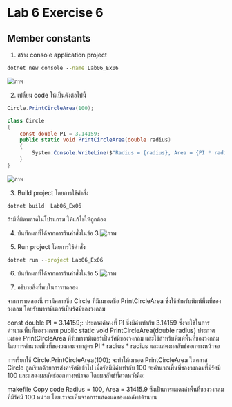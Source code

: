 # Lab 6 Exercise 6

## Member constants

1. สร้าง console application project

```cmd
dotnet new console --name Lab06_Ex06
```
![ภาพ](https://github.com/AnchisaPhetnoi/03376836-OOP-2566-Lab-06/assets/144197034/697b74a8-1619-48e2-b7e4-ea5d30d55517)

2. เปลี่ยน code ให้เป็นดังต่อไปนี้

```cs
Circle.PrintCircleArea(100);

class Circle
{
    const double PI = 3.14159;
    public static void PrintCircleArea(double radius)
    {
        System.Console.WriteLine($"Radius = {radius}, Area = {PI * radius * radius}");
    }
}
```
![ภาพ](https://github.com/AnchisaPhetnoi/03376836-OOP-2566-Lab-06/assets/144197034/d6267612-7d15-4f2b-94ef-b55f0811c9ed)

3. Build project โดยการใช้คำสั่ง

```cmd
dotnet build  Lab06_Ex06
```

ถ้ามีที่ผิดพลาดในโปรแกรม ให้แก้ไขให้ถูกต้อง

4. บันทึกผลที่ได้จากการรันคำสั่งในข้อ 3 
![ภาพ](https://github.com/AnchisaPhetnoi/03376836-OOP-2566-Lab-06/assets/144197034/a92b9be5-8083-4080-b8f3-8049a4d1fa02)

5. Run project โดยการใช้คำสั่ง

```cmd
dotnet run --project Lab06_Ex06
```

6. บันทึกผลที่ได้จากการรันคำสั่งในข้อ 5
![ภาพ](https://github.com/AnchisaPhetnoi/03376836-OOP-2566-Lab-06/assets/144197034/edba0130-2885-4ec9-be79-138f011de1b0)

7. อธิบายสิ่งที่พบในการทดลอง

จากการทดลองนี้ เรามีคลาสชื่อ Circle ที่มีเมธอดชื่อ PrintCircleArea ซึ่งใช้สำหรับพิมพ์พื้นที่ของวงกลม โดยรับพารามิเตอร์เป็นรัศมีของวงกลม

const double PI = 3.14159;: ประกาศค่าคงที่ PI ซึ่งมีค่าเท่ากับ 3.14159 ซึ่งจะใช้ในการคำนวณพื้นที่ของวงกลม
public static void PrintCircleArea(double radius) ประกาศเมธอด PrintCircleArea ที่รับพารามิเตอร์เป็นรัศมีของวงกลม และใช้สำหรับพิมพ์พื้นที่ของวงกลม โดยการคำนวณพื้นที่ของวงกลมจากสูตร PI * radius * radius และแสดงผลลัพธ์ออกทางหน้าจอ

การเรียกใช้ Circle.PrintCircleArea(100); จะทำให้เมธอด PrintCircleArea ในคลาส Circle ถูกเรียกด้วยการส่งค่ารัศมีเข้าไป เมื่อรัศมีมีค่าเท่ากับ 100 จะคำนวณพื้นที่ของวงกลมที่มีรัศมี 100 และแสดงผลลัพธ์ออกทางหน้าจอ โดยผลลัพธ์ที่คาดหวังคือ:

makefile
Copy code
Radius = 100, Area = 31415.9
ซึ่งเป็นการแสดงค่าพื้นที่ของวงกลมที่มีรัศมี 100 หน่วย
โดยเราจะเห็นจากการแสดงผลของผลลัพธ์ด้านบน

